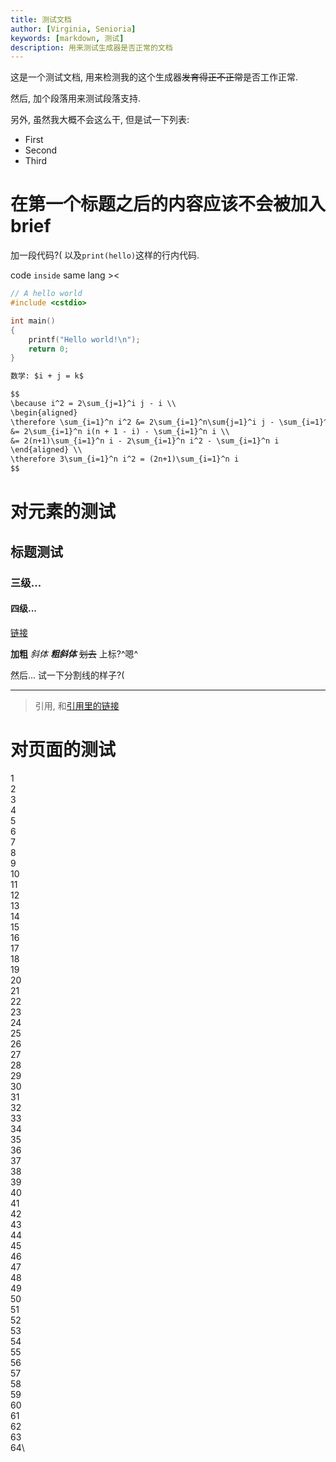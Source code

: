 ```yaml
---
title: 测试文档
author: [Virginia, Senioria]
keywords: [markdown, 测试]
description: 用来测试生成器是否正常的文档
---
```


这是一个测试文档, 用来检测我的这个生成器~~发育得正不正常~~是否工作正常.

然后, 加个段落用来测试段落支持.

另外, 虽然我大概不会这么干, 但是试一下列表:

- First
- Second
- Third

# 在第一个标题之后的内容应该不会被加入brief

加一段代码?(
以及`print(hello)`这样的行内代码.

code `inside` same lang ><

```cpp
// A hello world
#include <cstdio>

int main()
{
    printf("Hello world!\n");
    return 0;
}
```

```default
数学: $i + j = k$

$$
\because i^2 = 2\sum_{j=1}^i j - i \\
\begin{aligned}
\therefore \sum_{i=1}^n i^2 &= 2\sum_{i=1}^n\sum{j=1}^i j - \sum_{i=1}^n i \\
&= 2\sum_{i=1}^n i(n + 1 - i) - \sum_{i=1}^n i \\
&= 2(n+1)\sum_{i=1}^n i - 2\sum_{i=1}^n i^2 - \sum_{i=1}^n i
\end{aligned} \\
\therefore 3\sum_{i=1}^n i^2 = (2n+1)\sum_{i=1}^n i
$$
```

# 对元素的测试

## 标题测试
### 三级...
#### 四级...

[链接](https://example.com)

**加粗**
*斜体*
***粗斜体***
~~划去~~
上标?^嗯^

然后... 试一下分割线的样子?(

----

> 引用, 和[引用里的链接](https://example.com)

# 对页面的测试

1\
2\
3\
4\
5\
6\
7\
8\
9\
10\
11\
12\
13\
14\
15\
16\
17\
18\
19\
20\
21\
22\
23\
24\
25\
26\
27\
28\
29\
30\
31\
32\
33\
34\
35\
36\
37\
38\
39\
40\
41\
42\
43\
44\
45\
46\
47\
48\
49\
50\
51\
52\
53\
54\
55\
56\
57\
58\
59\
60\
61\
62\
63\
64\

